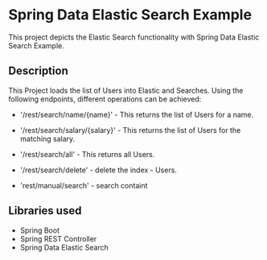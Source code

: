 # Spring Data Elastic Search Example
This project depicts the Elastic Search functionality with Spring Data Elastic Search Example.

## Description
This Project loads the list of Users into Elastic and Searches. 
Using the following endpoints, different operations can be achieved:
- '/rest/search/name/{name}' - This returns the list of Users for a name.
- '/rest/search/salary/{salary}' - This returns the list of Users for the matching salary.
- '/rest/search/all' - This returns all Users.
- '/rest/search/delete' - delete the index - Users.

- 'rest/manual/search' - search containt

## Libraries used
- Spring Boot
- Spring REST Controller
- Spring Data Elastic Search


